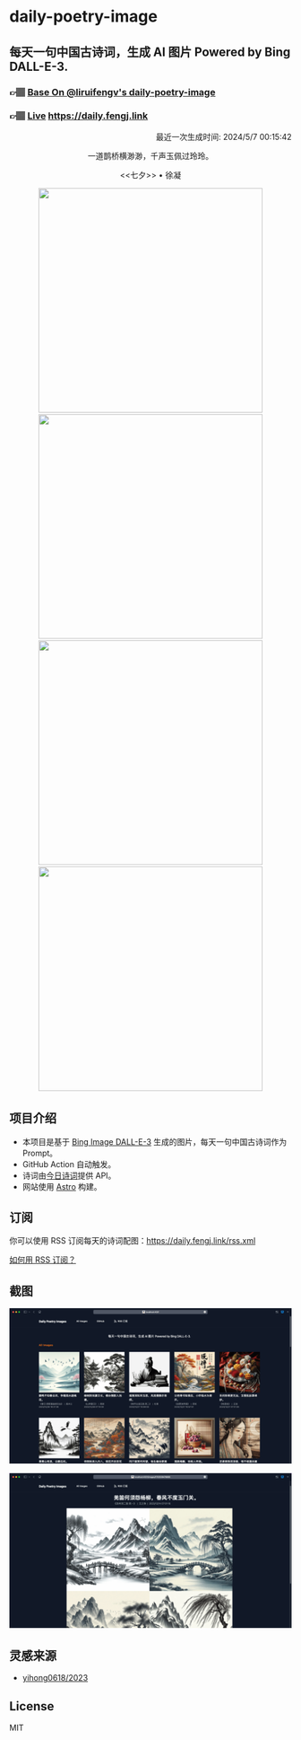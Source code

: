 
# daily-poetry-image

## 每天一句中国古诗词，生成 AI 图片 Powered by Bing DALL-E-3.

### 👉🏽 [Base On @liruifengv's daily-poetry-image](https://github.com/liruifengv/daily-poetry-image)

### 👉🏽 [Live](https://daily.fengj.link) https://daily.fengj.link

<p align="right">
  最近一次生成时间: 2024/5/7 00:15:42
</p>
<p align="center">
一道鹊桥横渺渺，千声玉佩过玲玲。
</p>
<p align="center">
<<七夕>> • 徐凝
</p>
<p align="center">
<img src="https://tse3.mm.bing.net/th/id/OIG1.rH.lUvQv4f6fukrVjEMD" height="400" width="400" />
<img src="https://tse4.mm.bing.net/th/id/OIG1.rPSIQQXPD9DWs4OM1AHL" height="400" width="400" />
<img src="https://tse4.mm.bing.net/th/id/OIG1.N29orfiPRA75ZNlwvTm1" height="400" width="400" />
<img src="https://tse2.mm.bing.net/th/id/OIG1.TRURyqPTqnBS7Ioa7SQ5" height="400" width="400" />
</p>

## 项目介绍

-   本项目是基于 [Bing Image DALL-E-3](https://www.bing.com/images/create) 生成的图片，每天一句中国古诗词作为 Prompt。
-   GitHub Action 自动触发。
-   诗词由[今日诗词](https://www.jinrishici.com/)提供 API。
-   网站使用 [Astro](https://astro.build) 构建。

## 订阅

你可以使用 RSS 订阅每天的诗词配图：https://daily.fengj.link/rss.xml

[如何用 RSS 订阅？](https://zhuanlan.zhihu.com/p/55026716)

## 截图

![图片列表](./screenshots/Snipaste_2023-12-28_21-00-26.png)

![图片详情](./screenshots/Snipaste_2023-12-28_21-00-53.png)

## 灵感来源

-   [yihong0618/2023](https://github.com/yihong0618/2023)

## License

MIT
